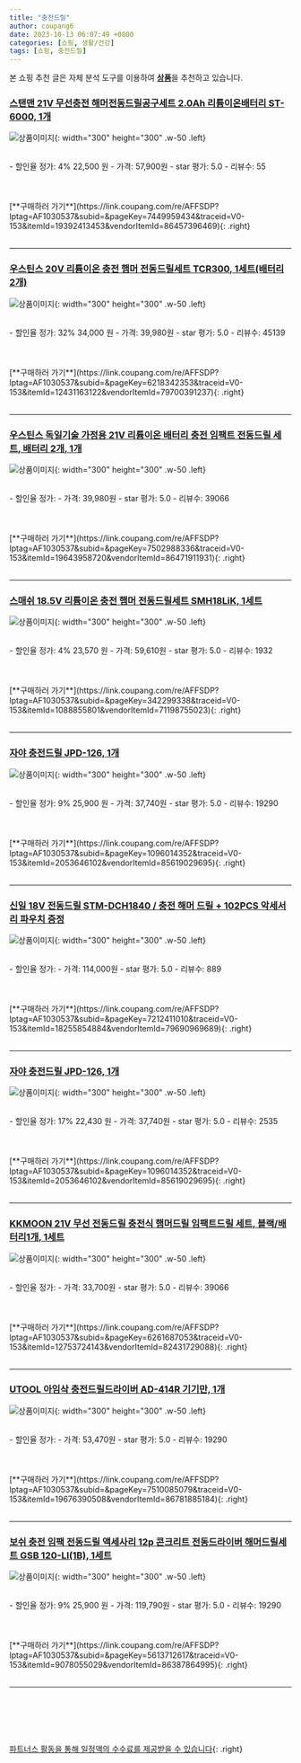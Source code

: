 ```yaml
---
title: "충전드릴"
author: coupang6
date: 2023-10-13 06:07:49 +0800
categories: [쇼핑, 생활/건강]
tags: [쇼핑, 충전드릴]
---
```


본 쇼핑 추천 글은 자체 분석 도구를 이용하여 [**상품**](https://link.coupang.com/a/bao1ui)을 추천하고 있습니다.

### [스탠맨 21V 무선충전 해머전동드릴공구세트 2.0Ah 리튬이온배터리 ST-6000, 1개](https://link.coupang.com/re/AFFSDP?lptag=AF1030537&subid=&pageKey=7449959434&traceid=V0-153&itemId=19392413453&vendorItemId=86457396469)

![상품이미지](https://thumbnail6.coupangcdn.com/thumbnails/remote/230x230ex/image/vendor_inventory/27bb/e09dc0e1e3e611f76774ab21b1eb2746eaf02848cb2153ac3e10d50eb2c2.jpg){: width="300" height="300" .w-50 .left}


<br>
- 할인율 정가: 4%  22,500   원
- 가격: 57,900원
- star 평가: 5.0
- 리뷰수: 55
<br>
<br>
<br>
<br>
[**구매하러 가기**](https://link.coupang.com/re/AFFSDP?lptag=AF1030537&subid=&pageKey=7449959434&traceid=V0-153&itemId=19392413453&vendorItemId=86457396469){: .right}
<br>
<br>

---

### [우스틴스 20V 리튬이온 충전 햄머 전동드릴세트 TCR300, 1세트(배터리 2개)](https://link.coupang.com/re/AFFSDP?lptag=AF1030537&subid=&pageKey=6218342353&traceid=V0-153&itemId=12431163122&vendorItemId=79700391237)

![상품이미지](https://thumbnail7.coupangcdn.com/thumbnails/remote/230x230ex/image/vendor_inventory/74c3/f50b9a7bf03abfe825bc81b6bc8c8e6cfdc938b41d34bcbe0bbe538b124e.jpg){: width="300" height="300" .w-50 .left}


<br>
- 할인율 정가: 32%  34,000   원
- 가격: 39,980원
- star 평가: 5.0
- 리뷰수: 45139
<br>
<br>
<br>
<br>
[**구매하러 가기**](https://link.coupang.com/re/AFFSDP?lptag=AF1030537&subid=&pageKey=6218342353&traceid=V0-153&itemId=12431163122&vendorItemId=79700391237){: .right}
<br>
<br>

---

### [우스틴스 독일기술 가정용 21V 리튬이온 배터리 충전 임팩트 전동드릴 세트, 배터리 2개, 1개](https://link.coupang.com/re/AFFSDP?lptag=AF1030537&subid=&pageKey=7502988336&traceid=V0-153&itemId=19643958720&vendorItemId=86471911931)

![상품이미지](https://thumbnail9.coupangcdn.com/thumbnails/remote/230x230ex/image/vendor_inventory/2ac9/c2254fcd610378de4dcbdaa3bd010e279dd20077cf2364f2b92d8a419076.jpg){: width="300" height="300" .w-50 .left}


<br>
- 할인율 정가: 
- 가격: 39,980원
- star 평가: 5.0
- 리뷰수: 39066
<br>
<br>
<br>
<br>
[**구매하러 가기**](https://link.coupang.com/re/AFFSDP?lptag=AF1030537&subid=&pageKey=7502988336&traceid=V0-153&itemId=19643958720&vendorItemId=86471911931){: .right}
<br>
<br>

---

### [스매쉬 18.5V 리튬이온 충전 햄머 전동드릴세트 SMH18LiK, 1세트](https://link.coupang.com/re/AFFSDP?lptag=AF1030537&subid=&pageKey=342299338&traceid=V0-153&itemId=1088855801&vendorItemId=71198755023)

![상품이미지](https://thumbnail8.coupangcdn.com/thumbnails/remote/230x230ex/image/retail/images/3141240457984760-d8950d94-5a9d-45dd-a60a-cc7e0296e97f.jpg){: width="300" height="300" .w-50 .left}


<br>
- 할인율 정가: 4%  23,570   원
- 가격: 59,610원
- star 평가: 5.0
- 리뷰수: 1932
<br>
<br>
<br>
<br>
[**구매하러 가기**](https://link.coupang.com/re/AFFSDP?lptag=AF1030537&subid=&pageKey=342299338&traceid=V0-153&itemId=1088855801&vendorItemId=71198755023){: .right}
<br>
<br>

---

### [자야 충전드릴 JPD-126, 1개](https://link.coupang.com/re/AFFSDP?lptag=AF1030537&subid=&pageKey=1096014352&traceid=V0-153&itemId=2053646102&vendorItemId=85619029695)

![상품이미지](https://thumbnail7.coupangcdn.com/thumbnails/remote/230x230ex/image/vendor_inventory/9f90/619c108fe45f59cc7aa6192bb622fbb3eca25c18062698d6e94d914b1b08.jpg){: width="300" height="300" .w-50 .left}


<br>
- 할인율 정가: 9%  25,900   원
- 가격: 37,740원
- star 평가: 5.0
- 리뷰수: 19290
<br>
<br>
<br>
<br>
[**구매하러 가기**](https://link.coupang.com/re/AFFSDP?lptag=AF1030537&subid=&pageKey=1096014352&traceid=V0-153&itemId=2053646102&vendorItemId=85619029695){: .right}
<br>
<br>

---

### [신일 18V 전동드릴 STM-DCH1840 / 충전 해머 드릴 + 102PCS 악세서리 파우치 증정](https://link.coupang.com/re/AFFSDP?lptag=AF1030537&subid=&pageKey=7212411010&traceid=V0-153&itemId=18255854884&vendorItemId=79690969689)

![상품이미지](https://thumbnail10.coupangcdn.com/thumbnails/remote/230x230ex/image/vendor_inventory/abeb/5f95377aead74191ea0d2ba91d3d3d092788b754b93cfe6658e6a0a5e555.jpg){: width="300" height="300" .w-50 .left}


<br>
- 할인율 정가: 
- 가격: 114,000원
- star 평가: 5.0
- 리뷰수: 889
<br>
<br>
<br>
<br>
[**구매하러 가기**](https://link.coupang.com/re/AFFSDP?lptag=AF1030537&subid=&pageKey=7212411010&traceid=V0-153&itemId=18255854884&vendorItemId=79690969689){: .right}
<br>
<br>

---

### [자야 충전드릴 JPD-126, 1개](https://link.coupang.com/re/AFFSDP?lptag=AF1030537&subid=&pageKey=1096014352&traceid=V0-153&itemId=2053646102&vendorItemId=85619029695)

![상품이미지](https://thumbnail7.coupangcdn.com/thumbnails/remote/230x230ex/image/vendor_inventory/9f90/619c108fe45f59cc7aa6192bb622fbb3eca25c18062698d6e94d914b1b08.jpg){: width="300" height="300" .w-50 .left}


<br>
- 할인율 정가: 17%  22,430   원
- 가격: 37,740원
- star 평가: 5.0
- 리뷰수: 2535
<br>
<br>
<br>
<br>
[**구매하러 가기**](https://link.coupang.com/re/AFFSDP?lptag=AF1030537&subid=&pageKey=1096014352&traceid=V0-153&itemId=2053646102&vendorItemId=85619029695){: .right}
<br>
<br>

---

### [KKMOON 21V 무선 전동드릴 충전식 햄머드릴 임팩트드릴 세트, 블랙/배터리1개, 1세트](https://link.coupang.com/re/AFFSDP?lptag=AF1030537&subid=&pageKey=6261687053&traceid=V0-153&itemId=12753724143&vendorItemId=82431729088)

![상품이미지](https://thumbnail8.coupangcdn.com/thumbnails/remote/230x230ex/image/vendor_inventory/2b33/41386a5f4ce213a36601eb2aac834235e774c5b02b258ca371696e650cfb.jpg){: width="300" height="300" .w-50 .left}


<br>
- 할인율 정가: 
- 가격: 33,700원
- star 평가: 5.0
- 리뷰수: 39066
<br>
<br>
<br>
<br>
[**구매하러 가기**](https://link.coupang.com/re/AFFSDP?lptag=AF1030537&subid=&pageKey=6261687053&traceid=V0-153&itemId=12753724143&vendorItemId=82431729088){: .right}
<br>
<br>

---

### [UTOOL 아임삭 충전드릴드라이버 AD-414R 기기만, 1개](https://link.coupang.com/re/AFFSDP?lptag=AF1030537&subid=&pageKey=7510085079&traceid=V0-153&itemId=19676390508&vendorItemId=86781885184)

![상품이미지](https://thumbnail7.coupangcdn.com/thumbnails/remote/230x230ex/image/vendor_inventory/79b8/c74b5c0c77fad776d939e7be92f3d5595752ec80335353e5aea741c94362.jpg){: width="300" height="300" .w-50 .left}


<br>
- 할인율 정가: 
- 가격: 53,470원
- star 평가: 5.0
- 리뷰수: 19290
<br>
<br>
<br>
<br>
[**구매하러 가기**](https://link.coupang.com/re/AFFSDP?lptag=AF1030537&subid=&pageKey=7510085079&traceid=V0-153&itemId=19676390508&vendorItemId=86781885184){: .right}
<br>
<br>

---

### [보쉬 충전 임팩 전동드릴 액세사리 12p 콘크리트 전동드라이버 해머드릴세트 GSB 120-LI(1B), 1세트](https://link.coupang.com/re/AFFSDP?lptag=AF1030537&subid=&pageKey=5613712617&traceid=V0-153&itemId=9078055029&vendorItemId=86387864995)

![상품이미지](https://thumbnail6.coupangcdn.com/thumbnails/remote/230x230ex/image/retail/images/2023/06/26/14/8/1530dc79-f513-4fcb-a136-760bb6ac6aba.jpg){: width="300" height="300" .w-50 .left}


<br>
- 할인율 정가: 9%  25,900   원
- 가격: 119,790원
- star 평가: 5.0
- 리뷰수: 19290
<br>
<br>
<br>
<br>
[**구매하러 가기**](https://link.coupang.com/re/AFFSDP?lptag=AF1030537&subid=&pageKey=5613712617&traceid=V0-153&itemId=9078055029&vendorItemId=86387864995){: .right}
<br>
<br>

---
<br><br><br><br><br> [파트너스 활동을 통해 일정액의 수수료를 제공받을 수 있습니다](https://link.coupang.com/a/bao1ui){: .right}